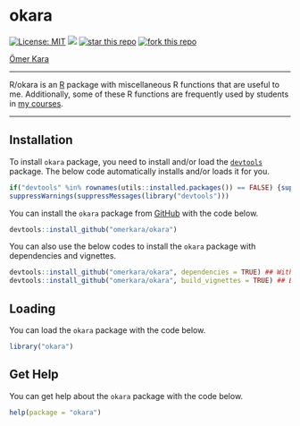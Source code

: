 
<!-- README.md is generated from README.Rmd. Please edit that file -->

# okara

<!-- badges: start -->

[![License:
MIT](https://img.shields.io/badge/license-MIT-blue.svg)](https://cran.r-project.org/web/licenses/MIT)
[![](https://img.shields.io/badge/devel%20version-1.1.5-blue.svg)](https://github.com/omerkara/okara)
[![star this
repo](https://githubbadges.com/star.svg?user=omerkara&repo=okara&style=default)](https://github.com/omerkara/okara)
[![fork this
repo](https://githubbadges.com/fork.svg?user=omerkara&repo=okara&style=default)](https://github.com/omerkara/okara/fork)
<!-- badges: end -->

[Ömer
Kara](https://drive.google.com/file/d/1riCNALzVc6QsYIGVIlfGYIeEqMLQ_jfQ/preview)

------------------------------------------------------------------------

R/okara is an [R](https://www.r-project.org/) package with miscellaneous
R functions that are useful to me. Additionally, some of these R
functions are frequently used by students in [my
courses](https://akademiekonometri.netlify.app/courses/).

------------------------------------------------------------------------

## Installation

To install `okara` package, you need to install and/or load the
[`devtools`](https://devtools.r-lib.org//index.html) package. The below
code automatically installs and/or loads it for you.

``` r
if("devtools" %in% rownames(utils::installed.packages()) == FALSE) {suppressWarnings(suppressMessages(install.packages("devtools")))}
suppressWarnings(suppressMessages(library("devtools")))
```

You can install the `okara` package from
[GitHub](https://github.com/omerkara/okara) with the code below.

``` r
devtools::install_github("omerkara/okara")
```

You can also use the below codes to install the `okara` package with
dependencies and vignettes.

``` r
devtools::install_github("omerkara/okara", dependencies = TRUE) ## With dependencies.
devtools::install_github("omerkara/okara", build_vignettes = TRUE) ## Builds the vignette on the fly.
```

## Loading

You can load the `okara` package with the code below.

``` r
library("okara")
```

## Get Help

You can get help about the `okara` package with the code below.

``` r
help(package = "okara")
```
